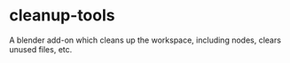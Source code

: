 # cleanup-tools
A blender add-on which cleans up the workspace, including nodes, clears unused files, etc.
